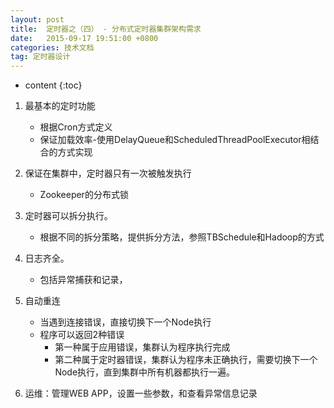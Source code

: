 ```yaml
---
layout: post
title:  定时器之（四） - 分布式定时器集群架构需求
date:   2015-09-17 19:51:00 +0800
categories: 技术文档
tag: 定时器设计
---
```


* content
{:toc}


1. 最基本的定时功能
    - 根据Cron方式定义
    - 保证加载效率-使用DelayQueue和ScheduledThreadPoolExecutor相结合的方式实现

2. 保证在集群中，定时器只有一次被触发执行
    - Zookeeper的分布式锁

3. 定时器可以拆分执行。
    - 根据不同的拆分策略，提供拆分方法，参照TBSchedule和Hadoop的方式

4. 日志齐全。
    - 包括异常捕获和记录，

5. 自动重连
    - 当遇到连接错误，直接切换下一个Node执行
    - 程序可以返回2种错误
        - 第一种属于应用错误，集群认为程序执行完成
        - 第二种属于定时器错误，集群认为程序未正确执行，需要切换下一个Node执行，直到集群中所有机器都执行一遍。
        
6. 运维：管理WEB APP，设置一些参数，和查看异常信息记录

<br />
<br />